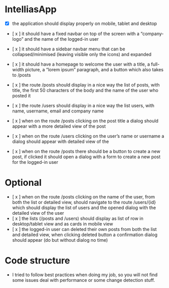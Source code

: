 # IntelliasApp

- [x] the application should display properly on mobile, tablet and desktop
- [ x ] it should have a fixed navbar on top of the screen with a “company-logo” and the
        name of the logged-in user
- [ x ] it should have a sidebar navbar menu that can be collapsed/minimised (leaving
        visible only the icons) and expanded

- [ x ] it should have a homepage to welcome the user with a title, a full-width picture, a
        “lorem ipsum” paragraph, and a button which also takes to /posts
- [ x ] the route /posts should display in a nice way the list of posts, with title, the first 50
         characters of the body and the name of the user who posted it       
- [ x ] the route /users should display in a nice way the list users, with name, username,
        email and company name
- [ x ] when on the route /posts clicking on the post title a dialog should appear with a more
        detailed view of the post
- [ x ] when on the route /users clicking on the user’s name or username a dialog should
        appear with detailed view of the 
- [ x ] when on the route /posts there should be a button to create a new post, if clicked it
        should open a dialog with a form to create a new post for the logged-in user       

# Optional
- [ x ] when on the route /posts clicking on the name of the user, from both the
        list or detailed view, should navigate to the route /users/{id} which should display the
        list of users and the opened dialog with the detailed view of the user
- [ x ] the lists (/posts and /users) should display as list of row in desktop/tablet
        view and as cards in mobile view
- [ x ] the logged-in user can deleted their own posts from both the list and
        detailed view, when clicking deleted button a confirmation dialog should appear (do but without dialog no time)
        
# Code structure
- I tried to follow best practices when doing my job, so you will not find some issues deal with performance or some
change detection stuff.        
